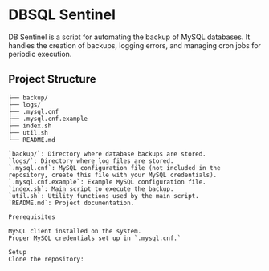 # DBSQL Sentinel

DB Sentinel is a script for automating the backup of MySQL databases. It handles the creation of backups, logging errors, and managing cron jobs for periodic execution.

## Project Structure

```plaintext
├── backup/
├── logs/
├── .mysql.cnf
├── .mysql.cnf.example
├── index.sh
├── util.sh
└── README.md

`backup/`: Directory where database backups are stored.
`logs/`: Directory where log files are stored.
`.mysql.cnf`: MySQL configuration file (not included in the repository, create this file with your MySQL credentials).
`.mysql.cnf.example`: Example MySQL configuration file.
`index.sh`: Main script to execute the backup.
`util.sh`: Utility functions used by the main script.
`README.md`: Project documentation.

Prerequisites

MySQL client installed on the system.
Proper MySQL credentials set up in `.mysql.cnf.`

Setup
Clone the repository:


